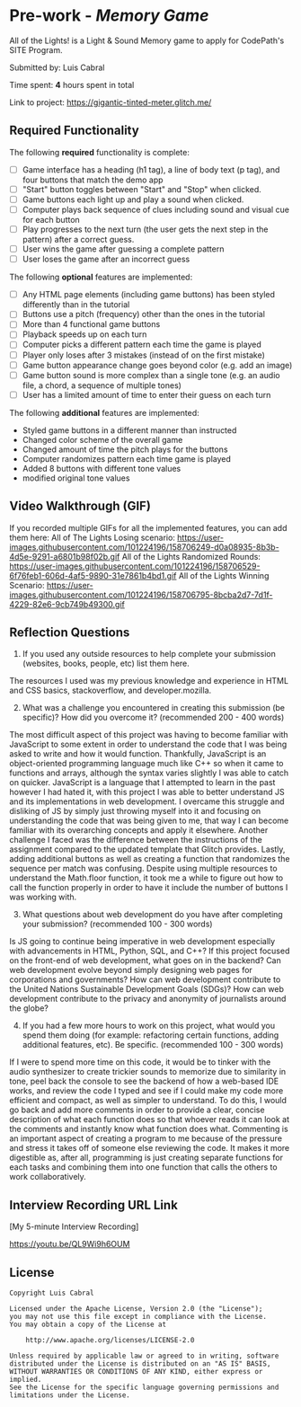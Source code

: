 # Pre-work - *Memory Game*

All of the Lights! is a Light & Sound Memory game to apply for CodePath's SITE Program. 

Submitted by: Luis Cabral

Time spent: **4** hours spent in total

Link to project: https://gigantic-tinted-meter.glitch.me/

## Required Functionality

The following **required** functionality is complete:

* [ ] Game interface has a heading (h1 tag), a line of body text (p tag), and four buttons that match the demo app
* [ ] "Start" button toggles between "Start" and "Stop" when clicked. 
* [ ] Game buttons each light up and play a sound when clicked. 
* [ ] Computer plays back sequence of clues including sound and visual cue for each button
* [ ] Play progresses to the next turn (the user gets the next step in the pattern) after a correct guess. 
* [ ] User wins the game after guessing a complete pattern
* [ ] User loses the game after an incorrect guess

The following **optional** features are implemented:

* [ ] Any HTML page elements (including game buttons) has been styled differently than in the tutorial
* [ ] Buttons use a pitch (frequency) other than the ones in the tutorial
* [ ] More than 4 functional game buttons
* [ ] Playback speeds up on each turn
* [ ] Computer picks a different pattern each time the game is played
* [ ] Player only loses after 3 mistakes (instead of on the first mistake)
* [ ] Game button appearance change goes beyond color (e.g. add an image)
* [ ] Game button sound is more complex than a single tone (e.g. an audio file, a chord, a sequence of multiple tones)
* [ ] User has a limited amount of time to enter their guess on each turn

The following **additional** features are implemented:

- Styled game buttons in a different manner than instructed
- Changed color scheme of the overall game
- Changed amount of time the pitch plays for the buttons
- Computer randomizes pattern each time game is played
- Added 8 buttons with different tone values
- modified original tone values

## Video Walkthrough (GIF)

If you recorded multiple GIFs for all the implemented features, you can add them here:
All of The Lights Losing scenario: https://user-images.githubusercontent.com/101224196/158706249-d0a08935-8b3b-4d5e-9291-a6801b98f02b.gif
All of the Lights Randomized Rounds: https://user-images.githubusercontent.com/101224196/158706529-6f76feb1-606d-4af5-9890-31e7861b4bd1.gif
All of the Lights Winning Scenario: https://user-images.githubusercontent.com/101224196/158706795-8bcba2d7-7d1f-4229-82e6-9cb749b49300.gif

## Reflection Questions
1. If you used any outside resources to help complete your submission (websites, books, people, etc) list them here. 

The resources I used was my previous knowledge and experience in HTML and CSS basics, stackoverflow, and developer.mozilla.

2. What was a challenge you encountered in creating this submission (be specific)? How did you overcome it? (recommended 200 - 400 words)
 
The most difficult aspect of this project was having to become familiar with JavaScript to some extent in order to understand the code that I was being asked to write and how it would function. Thankfully, JavaScript is an object-oriented programming language much like C++ so when it came to functions and arrays, although the syntax varies slightly I was able to catch on quicker. JavaScript is a language that I attempted to learn in the past however I had hated it, with this project I was able to better understand JS and its implementations in web development. I overcame this struggle and disliking of JS by simply just throwing myself into it and focusing on understanding the code that was being given to me, that way I can become familiar with its overarching concepts and apply it elsewhere. Another challenge I faced was the difference between the instructions of the assignment compared to the updated template that Glitch provides. Lastly, adding additional buttons as well as creating a function that randomizes the sequence per match was confusing. Despite using multiple resources to understand the Math.floor function, it took me a while to figure out how to call the function properly in order to have it include the number of buttons I was working with.

3. What questions about web development do you have after completing your submission? (recommended 100 - 300 words)
 
Is JS going to continue being imperative in web development especially with advancements in HTML, Python, SQL, and C++? If this project focused on the front-end of web development, what goes on in the backend? Can web development evolve beyond simply designing web pages for corporations and governments? How can web development contribute to the United Nations Sustainable Development Goals (SDGs)? How can web development contribute to the privacy and anonymity of journalists around the globe?

4. If you had a few more hours to work on this project, what would you spend them doing (for example: refactoring certain functions, adding additional features, etc). Be specific. (recommended 100 - 300 words)
 
If I were to spend more time on this code, it would be to tinker with the audio synthesizer to create trickier sounds to memorize due to similarity in tone, peel back the console to see the backend of how a web-based IDE works, and review the code I typed and see if I could make my code more efficient and compact, as well as simpler to understand. To do this, I would go back and add more comments in order to provide a clear, concise description of what each function does so that whoever reads it can look at the comments and instantly know what function does what. Commenting is an important aspect of creating a program to me because of the pressure and stress it takes off of someone else reviewing the code. It makes it more digestible as, after all, programming is just creating separate functions for each tasks and combining them into one function that calls the others to work collaboratively.



## Interview Recording URL Link

[My 5-minute Interview Recording] 

https://youtu.be/QL9Wi9h6OUM


## License

    Copyright Luis Cabral

    Licensed under the Apache License, Version 2.0 (the "License");
    you may not use this file except in compliance with the License.
    You may obtain a copy of the License at

        http://www.apache.org/licenses/LICENSE-2.0

    Unless required by applicable law or agreed to in writing, software
    distributed under the License is distributed on an "AS IS" BASIS,
    WITHOUT WARRANTIES OR CONDITIONS OF ANY KIND, either express or implied.
    See the License for the specific language governing permissions and
    limitations under the License.
